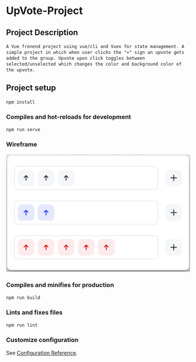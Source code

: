 # UpVote-Project

## Project Description

```
A Vue fronend project using vue/cli and Vuex for state management. A simple project in which when user clicks the "+" sign an upvote gets added to the group. Upvote upon click toggles between selected/unselected which changes the color and background color of the upvote.
```

## Project setup

```
npm install
```

### Compiles and hot-reloads for development

```
npm run serve
```

### Wireframe

![Wireframe](blob/Wireframe.png)

### Compiles and minifies for production

```
npm run build
```

### Lints and fixes files

```
npm run lint
```

### Customize configuration

See [Configuration Reference](https://cli.vuejs.org/config/).
